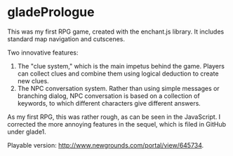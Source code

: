 # gladePrologue

This was my first RPG game, created with the enchant.js library. It includes standard map navigation and cutscenes.

Two innovative features:
1. The "clue system," which is the main impetus behind the game. Players can collect clues and combine them using logical deduction to create new clues.
2. The NPC conversation system. Rather than using simple messages or branching dialog, NPC conversation is based on a collection of keywords, to which different characters give different answers.

As my first RPG, this was rather rough, as can be seen in the JavaScript. I corrected the more annoying features in the sequel, which is filed in GitHub under glade1.

Playable version: http://www.newgrounds.com/portal/view/645734.

